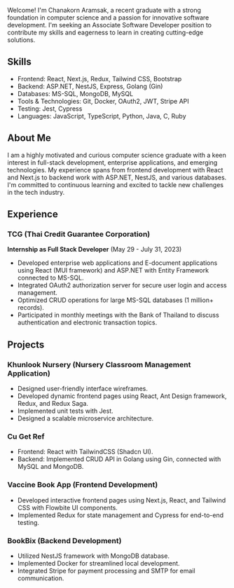 Welcome! I'm Chanakorn Aramsak, a recent graduate with a strong foundation in computer science and a passion for innovative software development. I'm seeking an Associate Software Developer position to contribute my skills and eagerness to learn in creating cutting-edge solutions.

## Skills

- Frontend: React, Next.js, Redux, Tailwind CSS, Bootstrap
- Backend: ASP.NET, NestJS, Express, Golang (Gin)
- Databases: MS-SQL, MongoDB, MySQL
- Tools & Technologies: Git, Docker, OAuth2, JWT, Stripe API
- Testing: Jest, Cypress
- Languages: JavaScript, TypeScript, Python, Java, C, Ruby

## About Me

I am a highly motivated and curious computer science graduate with a keen interest in full-stack development, enterprise applications, and emerging technologies. My experience spans from frontend development with React and Next.js to backend work with ASP.NET, NestJS, and various databases. I'm committed to continuous learning and excited to tackle new challenges in the tech industry.

## Experience

### TCG (Thai Credit Guarantee Corporation)

**Internship as Full Stack Developer** (May 29 - July 31, 2023)

- Developed enterprise web applications and E-document applications using React (MUI framework) and ASP.NET with Entity Framework connected to MS-SQL.
- Integrated OAuth2 authorization server for secure user login and access management.
- Optimized CRUD operations for large MS-SQL databases (1 million+ records).
- Participated in monthly meetings with the Bank of Thailand to discuss authentication and electronic transaction topics.

## Projects

### Khunlook Nursery (Nursery Classroom Management Application)

- Designed user-friendly interface wireframes.
- Developed dynamic frontend pages using React, Ant Design framework, Redux, and Redux Saga.
- Implemented unit tests with Jest.
- Designed a scalable microservice architecture.

### Cu Get Ref

- Frontend: React with TailwindCSS (Shadcn UI).
- Backend: Implemented CRUD API in Golang using Gin, connected with MySQL and MongoDB.

### Vaccine Book App (Frontend Development)

- Developed interactive frontend pages using Next.js, React, and Tailwind CSS with Flowbite UI components.
- Implemented Redux for state management and Cypress for end-to-end testing.

### BookBix (Backend Development)

- Utilized NestJS framework with MongoDB database.
- Implemented Docker for streamlined local development.
- Integrated Stripe for payment processing and SMTP for email communication.


